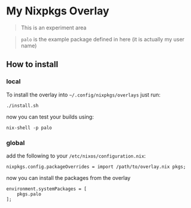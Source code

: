 # My Nixpkgs Overlay

> This is an experiment area

> `palo` is the example package defined in here (it is actually my user name)

## How to install 

### local

To install the overlay into `~/.config/nixpkgs/overlays` just run: 

    ./install.sh

now you can test your builds using:
    
    nix-shell -p palo

### global

add the following to your `/etc/nixos/configuration.nix`:

    nixpkgs.config.packageOverrides = import /path/to/overlay.nix pkgs;

now you can install the packages from the overlay

    environment.systemPackages = [
        pkgs.palo
    ];
